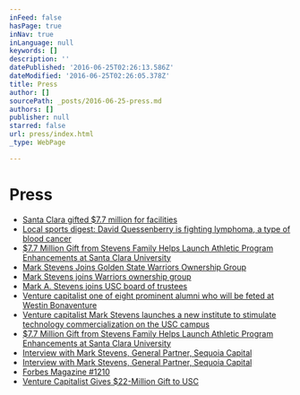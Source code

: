 ```yaml
---
inFeed: false
hasPage: true
inNav: true
inLanguage: null
keywords: []
description: ''
datePublished: '2016-06-25T02:26:13.586Z'
dateModified: '2016-06-25T02:26:05.378Z'
title: Press
author: []
sourcePath: _posts/2016-06-25-press.md
authors: []
publisher: null
starred: false
url: press/index.html
_type: WebPage

---
```

# Press

* [Santa Clara gifted $7.7 million for facilities][0]
* [Local sports digest: David Quessenberry is fighting lymphoma, a type of blood cancer][1]
* [$7.7 Million Gift from Stevens Family Helps Launch Athletic Program Enhancements at Santa Clara University][2]
* [Mark Stevens Joins Golden State Warriors Ownership Group][3]
* [Mark Stevens joins Warriors ownership group][4]
* [Mark A. Stevens joins USC board of trustees][5]
* [Venture capitalist one of eight prominent alumni who will be feted at Westin Bonaventure][6]
* [Venture capitalist Mark Stevens launches a new institute to stimulate technology commercialization on the USC campus][7]
* [$7.7 Million Gift from Stevens Family Helps Launch Athletic Program Enhancements at Santa Clara University][8]
* [Interview with Mark Stevens, General Partner, Sequoia Capital][9]
* [Interview with Mark Stevens, General Partner, Sequoia Capital][9]
* [Forbes Magazine \#1210][10]
* [Venture Capitalist Gives $22-Million Gift to USC][11]

[0]: http://www.socceramerica.com/article/58667/santa-clara-gifted-77-million-for-facilities.html
[1]: http://www.mercurynews.com/sports/ci_25939994/local-sports-digest-david-quessenberry-is-fighting-lymphoma
[2]: http://finance.yahoo.com/news/7-7-million-gift-stevens-221700801.html;_ylt=A0SO8zj.nJhTrjcAijhXNyoA;_ylu=X3oDMTEzOGVmMjRoBHNlYwNzcgRwb3MDMQRjb2xvA2dxMQR2dGlkA1NNRTQyMV8x
[3]: http://www.nba.com/warriors/news/mark-stevens-joins-ownership-group
[4]: http://www.csnbayarea.com/basketball-golden-state-warriors/mark-stevens-joins-warriors-ownership-group
[5]: http://www.usc.edu/uscnews/stories/6441.html
[6]: http://engineering.usc.edu/news/news/2009/usc-alumni-association.htm
[7]: http://viterbi.usc.edu/news/news/2004/2004_11_11_stevens.htm
[8]: http://www.scu.edu/news/releases/release.cfm?c=19900
[9]: http://www.socaltech.com/interview_with_mark_stevens,_general_partner,_sequoia_capital/s-0008347.html
[10]: http://www.forbes.com/profile/mark-stevens/
[11]: http://articles.latimes.com/2004/nov/13/local/me-briefs13.2